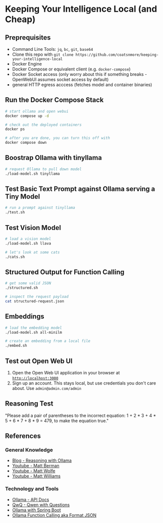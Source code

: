 # Keeping Your Intelligence Local (and Cheap)

## Preprequisites
* Command Line Tools: `jq`, `bc`, `git`, `base64`
* Clone this repo with `git clone https://github.com/coatsnmore/keeping-your-intelligence-local`
* Docker Engine
* Docker Compose or equivalent client (e.g. `docker-compose`)
* Docker Socket access (only worry about this if something breaks - OpenWebUI assumes socket access by default)
* general HTTP egress acccess (fetches model and container binaries)

## Run the Docker Compose Stack
```bash
# start ollama and open webui
docker compose up -d

# check out the deployed containers
docker ps

# after you are done, you can turn this off with
docker compose down
```

## Boostrap Ollama with tinyllama

```bash
# request Ollama to pull down model
./load-model.sh tinyllama
```

## Test Basic Text Prompt against Ollama serving a Tiny Model
```bash
# run a prompt against tinyllama
./test.sh
```

## Test Vision Model
```bash
# load a vision model
./load-model.sh llava

# let's look at some cats
./cats.sh
```
## Structured Output for Function Calling

```bash
# get some valid JSON
./structured.sh

# inspect the request payload
cat structured-request.json
```

## Embeddings

```bash
# load the embedding model
./load-model.sh all-minilm

# create an embedding from a local file
./embed.sh
```
## Test out Open Web UI
1. Open the Open Web UI application in your browser at [`http://localhost:3000`](http://localhost:3000)
1. Sign up an account. This stays local, but use credentials you don't care about. Use `admin@admin.com/admin`

##  Reasoning Test

"Please add a pair of parentheses to the incorrect equation: 1 + 2 * 3 + 4 * 5 + 6 * 7 + 8 * 9 = 479, to make the equation true."

## References

### General Knowledge
* [Blog - Reasoning with Ollama](https://heidloff.net/article/reasoning-ollama/)
* [Youtube - Matt Berman](https://www.youtube.com/@matthew_berman)
* [Youtube - Matt Wolfe](https://www.youtube.com/@mreflow)
* [Youtube - Matt Williams](https://www.youtube.com/@technovangelist)

### Technology and Tools
* [Ollama - API Docs](hhttps://github.com/ollama/ollama/blob/main/docs/api.md)
* [QwQ - Qwen with Questions](https://qwenlm.github.io/blog/qwq-32b-preview/)
* [Ollama with Spring Boot](https://docs.spring.io/spring-ai/reference/api/chat/ollama-chat.html#:~:text=Ollama%20is%20OpenAI%20API%2Dcompatible,openai.)
* [Ollama Function Calling aka Format JSON](https://www.youtube.com/watch?v=RXDWkiuXtG0)